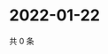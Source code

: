 # 2022-01-22

共 0 条

<!-- BEGIN WEIBO -->
<!-- 最后更新时间 Sat Jan 22 2022 18:00:40 GMT+0800 (China Standard Time) -->

<!-- END WEIBO -->
